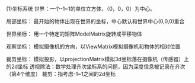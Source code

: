 (1)坐标系统
世界：一个-1~1的单位立方体，（0，0，0）为中心。

局部坐标：
    最开始的物体出现在世界的坐标，中心默认和世界中心(0,0,0)重合

世界坐标：
    用一个特定的矩阵ModelMatrix旋转或平移物体

观察坐标：
    模拟摄像机的方向，以ViewMatrix模拟摄像机和物体的相对位置

裁剪坐标：
    模拟投影，以projectionMatrix模拟3d坐标落在摄像机（传感器）上的2d坐标
    透视除法：数学处理齐次坐标系的问题，因为深度信息被记录在齐次（第4个维度）
    裁剪：指考虑-1~1之间的2d坐标

